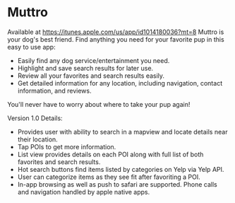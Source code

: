 # Muttro

Available at https://itunes.apple.com/us/app/id1014180036?mt=8
Muttro is your dog's best friend. Find anything you need for your favorite pup in this easy to use app: 

 - Easily find any dog service/entertainment you need. 
 - Highlight and save search results for later use.  
 - Review all your favorites and search results easily. 
 - Get detailed information for any location, including navigation, contact information, and reviews.

You'll never have to worry about where to take your pup again!

Version 1.0 Details: 
-  Provides user with ability to search in a mapview and locate details near their location.
-  Tap POIs to get more information. 
-  List view provides details on each POI along with full list of both favorites and search results. 
-  Hot search buttons find items listed by categories on Yelp via Yelp API. 
-  User can categorize items as they see fit after favoriting a POI. 
-  In-app browsing as well as push to safari are supported. Phone calls and navigation handled by apple native apps. 
